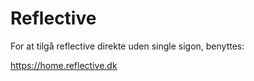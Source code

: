 # Reflective

For at tilgå reflective direkte uden single sigon, benyttes:

https://home.reflective.dk

[](./generel.md ':include')

